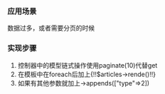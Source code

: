 ### 应用场景
数据过多，或者需要分页的时候

### 实现步骤

1. 控制器中的模型链式操作使用paginate(10)代替get
2. 在模板中在foreach后加上{!!$articles->rende()!!}
3. 如果有其他参数就加上->appends(["type"=>2])
